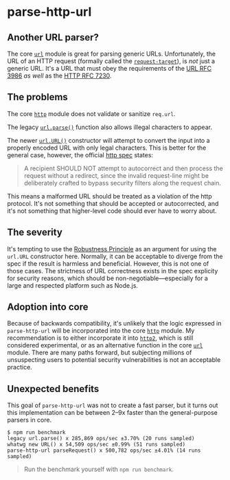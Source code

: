 # parse-http-url

## Another URL parser?

The core [`url`](https://nodejs.org/api/url.html) module is great for parsing generic URLs. Unfortunately, the URL of an HTTP request (formally called the [`request-target`](https://tools.ietf.org/html/rfc7230#section-5.3)), is *not* just a generic URL. It's a URL that must obey the requirements of the [URL RFC 3986](https://tools.ietf.org/html/rfc3986) *as well* as the [HTTP RFC 7230](https://tools.ietf.org/html/rfc7230).

## The problems

The core [`http`](https://nodejs.org/api/http.html) module does not validate or sanitize `req.url`.

The legacy [`url.parse()`](https://nodejs.org/api/url.html#url_legacy_url_api) function also allows illegal characters to appear.

The newer [`url.URL()`](https://nodejs.org/api/url.html#url_class_url) constructor will attempt to convert the input into a properly encoded URL with only legal characters. This is better for the general case, however, the official [http spec](https://tools.ietf.org/html/rfc7230#section-3.1.1) states:
> A recipient SHOULD NOT attempt to autocorrect and then process the request without a redirect, since the invalid request-line might be deliberately crafted to bypass security filters along the request chain.

This means a malformed URL should be treated as a violation of the http protocol. It's not something that should be accepted or autocorrected, and it's not something that higher-level code should ever have to worry about.

## The severity

It's tempting to use the [Robustness Principle](https://en.wikipedia.org/wiki/Robustness_principle) as an argument for using the `url.URL` constructor here. Normally, it can be acceptable to diverge from the spec if the result is harmless and beneficial. However, this is not one of those cases. The strictness of URL correctness exists in the spec explicity for security reasons, which should be non-negotiable—especially for a large and respected platform such as Node.js.

## Adoption into core

Because of backwards compatibility, it's unlikely that the logic expressed in `parse-http-url` will be incorporated into the core [`http`](https://nodejs.org/api/http.html) module. My recommendation is to either incorporate it into [`http2`](https://nodejs.org/api/http2.html), which is still considered experimental, or as an alternative function in the core [`url`](https://nodejs.org/api/url.html) module. There are many paths forward, but subjecting millions of unsuspecting users to potential security vulnerabilities is not an acceptable practice.

## Unexpected benefits

This goal of `parse-http-url` was not to create a fast parser, but it turns out this implementation can be between 2–9x faster than the general-purpose parsers in core.

```
$ npm run benchmark
legacy url.parse() x 285,869 ops/sec ±3.70% (20 runs sampled)
whatwg new URL() x 54,509 ops/sec ±0.99% (51 runs sampled)
parse-http-url parseRequest() x 500,782 ops/sec ±4.01% (14 runs sampled)
```

> Run the benchmark yourself with `npm run benchmark`.
